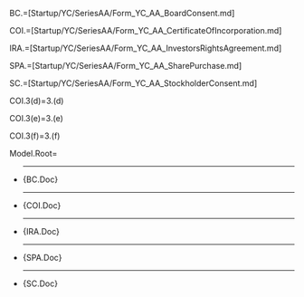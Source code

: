 BC.=[Startup/YC/SeriesAA/Form_YC_AA_BoardConsent.md]

COI.=[Startup/YC/SeriesAA/Form_YC_AA_CertificateOfIncorporation.md]

IRA.=[Startup/YC/SeriesAA/Form_YC_AA_InvestorsRightsAgreement.md]

SPA.=[Startup/YC/SeriesAA/Form_YC_AA_SharePurchase.md]

SC.=[Startup/YC/SeriesAA/Form_YC_AA_StockholderConsent.md]

COI.3(d)=3.(d)

COI.3(e)=3.(e)

COI.3(f)=3.(f)

Model.Root=<ul><li><hr>{BC.Doc}<li><hr>{COI.Doc}<li><hr>{IRA.Doc}<li><hr>{SPA.Doc}<li><hr>{SC.Doc}</ul>